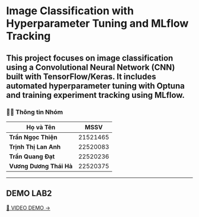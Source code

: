 # Image Classification with Hyperparameter Tuning and MLflow Tracking

This project focuses on image classification using a Convolutional Neural Network (CNN) built with TensorFlow/Keras. It includes **automated hyperparameter tuning with Optuna** and **training experiment tracking using MLflow**.
---
### 🧑‍💻 **Thông tin Nhóm**

| Họ và Tên              | MSSV      |
|------------------------|-----------|
| **Trần Ngọc Thiện**    | 21521465  |
| **Trịnh Thị Lan Anh**  | 22520083  |
| **Trần Quang Đạt**     | 22520236  |
| **Vương Dương Thái Hà** | 22520375  |
---


## DEMO LAB2
[🔗 VIDEO DEMO →](https://drive.google.com/file/d/1fuCHJdzZfMnQ20mzDPucR_XIsEmA2ato/view?usp=drive_link)
